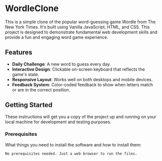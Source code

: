 # WordleClone

This is a simple clone of the popular word-guessing game Wordle from The New York Times. It's built using Vanilla JavaScript, HTML, and CSS. This project is designed to demonstrate fundamental web development skills and provide a fun and engaging word game experience.

## Features

- **Daily Challenge**: A new word to guess every day.
- **Interactive Design**: Clickable on-screen keyboard that reflects the game's state.
- **Responsive Layout**: Works well on both desktops and mobile devices.
- **Feedback System**: Color-coded feedback to show when letters match or are in the correct position.

## Getting Started

These instructions will get you a copy of the project up and running on your local machine for development and testing purposes.

### Prerequisites

What things you need to install the software and how to install them:

```bash
No prerequisites needed. Just a web browser to run the files.
